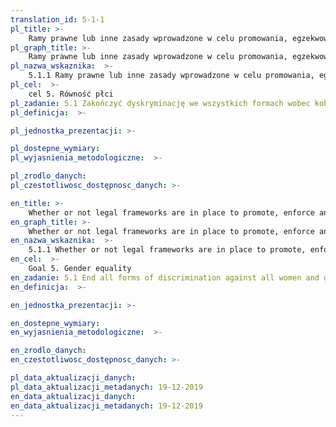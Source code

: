 ```yaml
---
translation_id: 5-1-1
pl_title: >-
    Ramy prawne lub inne zasady wprowadzone w celu promowania, egzekwowania i monitorowania równości i niedyskryminacji ze względu na płeć
pl_graph_title: >-
    Ramy prawne lub inne zasady wprowadzone w celu promowania, egzekwowania i monitorowania równości i niedyskryminacji ze względu na płeć
pl_nazwa_wskaznika:  >-
    5.1.1 Ramy prawne lub inne zasady wprowadzone w celu promowania, egzekwowania i monitorowania równości i niedyskryminacji ze względu na płeć
pl_cel:  >-
    cel 5. Równość płci
pl_zadanie: 5.1 Zakończyć dyskryminację we wszystkich formach wobec kobiet i dziewcząt na całym świecie
pl_definicja:  >-

pl_jednostka_prezentacji: >-

pl_dostepne_wymiary:
pl_wyjasnienia_metodologiczne:  >-

pl_zrodlo_danych:
pl_czestotliwosc_dostępnosc_danych: >-

en_title: >-
    Whether or not legal frameworks are in place to promote, enforce and monitor equality and non-discrimination on the basis of sex
en_graph_title: >-
    Whether or not legal frameworks are in place to promote, enforce and monitor equality and non-discrimination on the basis of sex
en_nazwa_wskaznika:  >-
    5.1.1 Whether or not legal frameworks are in place to promote, enforce and monitor equality and non-discrimination on the basis of sex
en_cel:  >-
    Goal 5. Gender equality
en_zadanie: 5.1 End all forms of discrimination against all women and girls everywhere
en_definicja:  >-

en_jednostka_prezentacji: >-

en_dostepne_wymiary:
en_wyjasnienia_metodologiczne:  >-

en_zrodlo_danych:
en_czestotliwosc_dostępnosc_danych: >-

pl_data_aktualizacji_danych:
pl_data_aktualizacji_metadanych: 19-12-2019
en_data_aktualizacji_danych:
en_data_aktualizacji_metadanych: 19-12-2019
---
```

